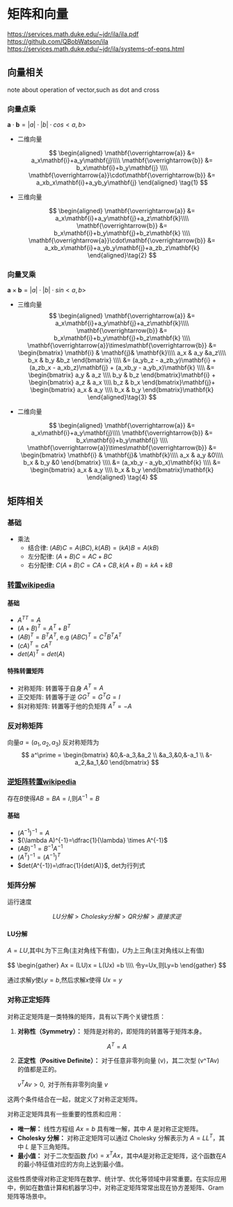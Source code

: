 # 矩阵和向量

https://services.math.duke.edu/~jdr/ila/ila.pdf
https://github.com/QBobWatson/ila
https://services.math.duke.edu/~jdr/ila/systems-of-eqns.html

## 向量相关

note about operation of vector,such as dot and cross

<!--more-->
### 向量点乘
<!-- web-front not supprt \bold{a}, but support \mathbf{a} -->
$\mathbf{a} \cdot \mathbf{b}  = |a|\cdot |b|\cdot cos<a,b>$

- 二维向量
  
  $$
  \begin{aligned}
    \mathbf{\overrightarrow{a}} &= a_x\mathbf{i}+a_y\mathbf{j}\\\\
  \mathbf{\overrightarrow{b}} &= b_x\mathbf{i}+b_y\mathbf{j} \\\\
  \mathbf{\overrightarrow{a}}\cdot\mathbf{\overrightarrow{b}} &= a_xb_x\mathbf{i}+a_yb_y\mathbf{j}
  \end{aligned} \tag{1}
  $$

- 三维向量
  
  $$
  \begin{aligned}
    \mathbf{\overrightarrow{a}} &= a_x\mathbf{i}+a_y\mathbf{j}+a_z\mathbf{k}\\\\
  \mathbf{\overrightarrow{b}} &= b_x\mathbf{i}+b_y\mathbf{j}+b_z\mathbf{k}  \\\\
  \mathbf{\overrightarrow{a}}\cdot\mathbf{\overrightarrow{b}} &= a_xb_x\mathbf{i}+a_yb_y\mathbf{j}+a_zb_z\mathbf{k}
  \end{aligned}\tag{2}
  $$

### 向量叉乘

$\mathbf{a} \times \mathbf{b}  = |a|\cdot |b|\cdot sin<a,b>$

- 三维向量
  $$
  \begin{aligned}
    \mathbf{\overrightarrow{a}} &= a_x\mathbf{i}+a_y\mathbf{j}+a_z\mathbf{k}\\\\
  \mathbf{\overrightarrow{b}} &= b_x\mathbf{i}+b_y\mathbf{j}+b_z\mathbf{k}  \\\\
  \mathbf{\overrightarrow{a}}\times\mathbf{\overrightarrow{b}} &= 
     \begin{bmatrix}
     \mathbf{i} & \mathbf{j}& \mathbf{k}\\\\
     a_x      & a_y     &a_z\\\\
     b_x      & b_y     &b_z
     \end{bmatrix} \\\\ &= (a_yb_z - a_zb_y)\mathbf{i} + (a_zb_x - a_xb_z)\mathbf{j} + (a_xb_y - a_yb_x)\mathbf{k} \\\\
     &=
     \begin{bmatrix}       
     a_y & a_z  \\\\        
     b_y & b_z            
     \end{bmatrix}\mathbf{i} +
     \begin{bmatrix}       
     a_z & a_x  \\\\        
     b_z & b_x            
     \end{bmatrix}\mathbf{j}+
     \begin{bmatrix}       
     a_x & a_y  \\\\        
     b_x & b_y            
     \end{bmatrix}\mathbf{k}
  \end{aligned}\tag{3}
  $$

- 二维向量
  
  $$
  \begin{aligned}
    \mathbf{\overrightarrow{a}} &= a_x\mathbf{i}+a_y\mathbf{j}\\\\
  \mathbf{\overrightarrow{b}} &= b_x\mathbf{i}+b_y\mathbf{j}  \\\\
  \mathbf{\overrightarrow{a}}\times\mathbf{\overrightarrow{b}} &= 
     \begin{bmatrix}
     \mathbf{i} & \mathbf{j}& \mathbf{k}\\\\
     a_x      & a_y     &0\\\\
     b_x      & b_y     &0
     \end{bmatrix} \\\\ &=  (a_xb_y - a_yb_x)\mathbf{k} \\\\
     &=
     \begin{bmatrix}       
     a_x & a_y  \\\\        
     b_x & b_y            
     \end{bmatrix}\mathbf{k}
  \end{aligned} \tag{4}
  $$

## 矩阵相关
### 基础
- 乘法
  - 结合律: $(AB)C = A(BC), k(AB)=(kA)B=A(kB)$
  - 左分配律: $(A + B)C = AC + BC$
  - 右分配律: $C(A + B)C = CA + CB, k(A+B)=kA+kB$
  
### [转置wikipedia](https://zh.wikipedia.org/wiki/%E8%BD%AC%E7%BD%AE%E7%9F%A9%E9%98%B5)

#### 基础
- ${A^T}^T = A$
- $(A+B)^T = A^T+B^T$
- $(AB)^T=B^TA^T$, e.g $(ABC)^T=C^TB^TA^T$
- $(cA)^T=cA^T$
- $det(A)^T=det(A)$
#### 特殊转置矩阵
- 对称矩阵: 转置等于自身 $A^T=A$
- 正交矩阵: 转置等于逆 $GG^T=G^TG=I$
- 斜对称矩阵: 转置等于他的负矩阵 $A^T=-A$

### 反对称矩阵
向量$a = (a_1,a_2,a_3)$
反对称矩阵为
$$
a^\prime = 
\begin{bmatrix}
&0,&-a_3,&a_2 \\
&a_3,&0,&-a_1 \\
&-a_2,&a_1,&0
\end{bmatrix}
$$
### [逆矩阵转置wikipedia](https://zh.wikipedia.org/wiki/%E9%80%86%E7%9F%A9%E9%98%B5)

存在$B$使得$AB=BA=I$,则$A^{-1}=B$
#### 基础
- $(A^{-1})^{-1}=A$
- $(\lambda A)^{-1}=\dfrac{1}{\lambda} \times A^{-1}$
- $(AB)^{-1}=B^{-1}A^{-1}$
- $(A^T)^{-1}=(A^{-1})^T$
- $det(A^{-1})=\dfrac{1}{det(A)}$, det为行列式

### 矩阵分解
运行速度

$$
LU分解 > Cholesky分解 > QR分解 > 直接求逆
$$

#### LU分解
$A=LU$,其中$L$为下三角(主对角线下有值)，$U$为上三角(主对角线以上有值)

$$
\begin{gather}
Ax = (LU)x = L(Ux) =b \\\\
令y=Ux,则Ly=b
\end{gather}
$$

通过求解$y$使$Ly=b$,然后求解$x$使得 $Ux=y$

### 对称正定矩阵

对称正定矩阵是一类特殊的矩阵，具有以下两个关键性质：

1. **对称性（Symmetry）：** 矩阵是对称的，即矩阵的转置等于矩阵本身。

$$
   A^T = A
$$

2. **正定性（Positive Definite）：** 对于任意非零列向量 \(v\)，其二次型 \(v^TAv\) 的值都是正的。

   $v^TAv > 0, \text{ 对于所有非零列向量 } v$

这两个条件结合在一起，就定义了对称正定矩阵。

对称正定矩阵具有一些重要的性质和应用：

- **唯一解：** 线性方程组 $Ax = b$ 具有唯一解，其中 $A$ 是对称正定矩阵。
- **Cholesky 分解：** 对称正定矩阵可以通过 Cholesky 分解表示为 $A = LL^T$，其中 $L$ 是下三角矩阵。
- **最小值：** 对于二次型函数 $f(x) = x^TAx$，其中$A$是对称正定矩阵，这个函数在$A$的最小特征值对应的方向上达到最小值。

这些性质使得对称正定矩阵在数学、统计学、优化等领域中非常重要。在实际应用中，例如在数值计算和机器学习中，对称正定矩阵常常出现在协方差矩阵、Gram 矩阵等场景中。
